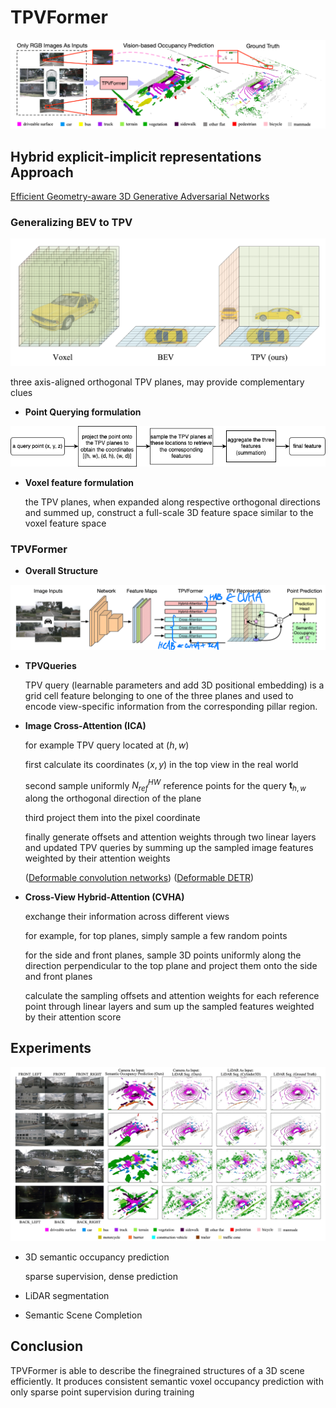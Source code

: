 # TPVFormer

![TPVFormer](../assets/images/TPVFormer.png)

## Hybrid explicit-implicit representations Approach

[Efficient Geometry-aware 3D Generative Adversarial Networks](https://arxiv.org/pdf/2112.07945.pdf)

### Generalizing BEV to TPV

![Voxel-BEV-TPV](../assets/images/Voxel-BEV-TPV.png)

three axis-aligned orthogonal TPV planes, may provide complementary clues

* **Point Querying formulation**

![point-query](../assets/images/TPV-point-query.png)

* **Voxel feature formulation**

    the TPV planes, when expanded along respective orthogonal directions and summed up, construct a full-scale 3D feature space similar to the voxel feature space

### TPVFormer

* **Overall Structure**

![TPVFormer-pipeline](../assets/images/TPVFormer-pipeline_1.png)

* **TPVQueries**

    TPV query (learnable parameters and add 3D positional embedding) is a grid cell feature belonging to one of the three planes and used to encode view-specific information from the corresponding pillar region.

* **Image Cross-Attention (ICA)**

    for example TPV query located at $(h, w)$

    first calculate its coordinates $(x, y)$ in the top view in the real world

    second sample uniformly $N_{ref}^{HW}$ reference points for the query $\boldsymbol{t}_{h,w}$ along the orthogonal direction of the plane

    third project them into the pixel coordinate

    finally generate offsets and attention weights through two linear layers and updated TPV queries by summing up the sampled image features weighted by their attention weights

    ([Deformable convolution networks](https://arxiv.org/pdf/1703.06211.pdf)) ([Deformable DETR](https://arxiv.org/pdf/2010.04159.pdf))

* **Cross-View Hybrid-Attention (CVHA)**

    exchange their information across different views

    for example, for top planes, simply sample a few random points

    for the side and front planes, sample 3D points uniformly along the direction perpendicular to the top plane and project them onto the side and front planes

    calculate the sampling offsets and attention weights for each reference point through linear layers and sum up the sampled features weighted by their attention score

## Experiments

![TPVFormer-experiments](../assets/images/TPVFormer-experiments.jpeg)

* 3D semantic occupancy prediction

    sparse supervision, dense prediction

* LiDAR segmentation

* Semantic Scene Completion

## Conclusion

TPVFormer is able to describe the finegrained structures of a 3D scene efficiently. It produces consistent semantic voxel occupancy prediction with only sparse point supervision during training
